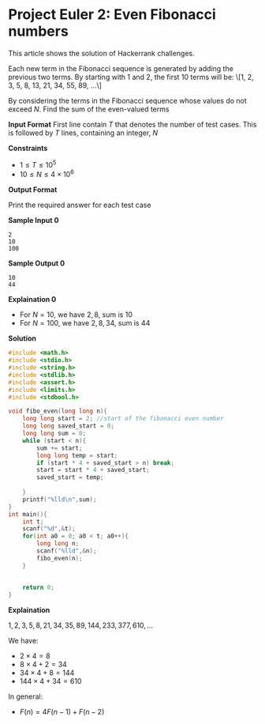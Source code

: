 # Project Euler 2: Even Fibonacci numbers

This article shows the solution of Hackerrank challenges.

<!--more-->

Each new term in the Fibonacci sequence is generated by adding the previous two terms. By starting with $1$ and $2$, the first $10$ terms will be: 
\\[1, 2, 3, 5, 8, 13, 21, 34, 55, 89, ...\\]

By considering the terms in the Fibonacci sequence whose values do not exceed $N$. Find the sum of the even-valued terms

**Input Format**
First line contain $T$ that denotes the number of test cases. This is followed by $T$ lines, containing an integer, $N$

**Constraints**
- $1 \leq T \leq 10^5$
- $10 \leq N \leq 4 \times 10^6$

**Output Format**

Print the required answer for each test case

**Sample Input 0**
```
2
10
100
```

**Sample Output 0**
```
10
44
```

**Explaination 0**

- For $N = 10$, we have ${2, 8}$, sum is $10$
- For $N = 100$, we have ${2, 8, 34}$, sum is $44$

**Solution**
```c
#include <math.h>
#include <stdio.h>
#include <string.h>
#include <stdlib.h>
#include <assert.h>
#include <limits.h>
#include <stdbool.h>

void fibo_even(long long n){
    long long start = 2; //start of the fibonacci even number
    long long saved_start = 0;
    long long sum = 0;
    while (start < n){
        sum += start;
        long long temp = start;
        if (start * 4 + saved_start > n) break;
        start = start * 4 + saved_start;
        saved_start = temp;   
                
    }
    printf("%lld\n",sum);
}
int main(){
    int t; 
    scanf("%d",&t);
    for(int a0 = 0; a0 < t; a0++){
        long long n; 
        scanf("%lld",&n);
        fibo_even(n);
    }
    
    
    return 0;
}
```


**Explaination**

$1, 2, 3, 5, 8, 21, 34, 35, 89, 144, 233, 377, 610, ...$

We have: 
- $2 \times 4 = 8$
- $8 \times 4 + 2 = 34$
- $34 \times 4 + 8 = 144$
- $144 \times 4 + 34 = 610$

In general: 

- $F(n) = 4F(n - 1) + F(n - 2)$
